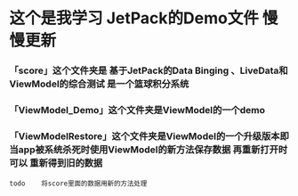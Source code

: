 # 这个是我学习 JetPack的Demo文件 慢慢更新
### 「score」这个文件夹是 基于JetPack的Data Binging 、LiveData和ViewModel的综合测试 是一个篮球积分系统
### 「ViewModel_Demo」这个文件夹是ViewModel的一个demo
### 「ViewModelRestore」这个文件夹是ViewModel的一个升级版本即当app被系统杀死时使用ViewModel的新方法保存数据 再重新打开时可以 重新得到旧的数据

    todo    将score里面的数据用新的方法处理 

